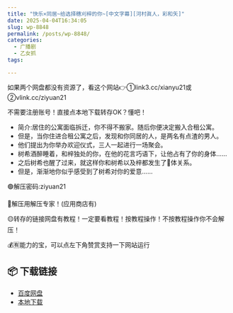 ```yaml
---
title: "快乐×同居~给选择穗刈梓的你~[中文字幕][河村眞人，彩和矢]"
date: 2025-04-04T16:34:05
slug: wp-8848
permalink: /posts/wp-8848/
categories:
  - 广播剧
  - 乙女抓
tags:

---
```


如果两个网盘都没有资源了，看这个网站👉①link3.cc/xianyu21或②vlink.cc/ziyuan21

不需要注册账号！直接点本地下载转存OK？懂吧！

*   简介:居住的公寓面临拆迁，你不得不搬家。随后你便决定搬入合租公寓。
*   但是，当你住进合租公寓之后，发现和你同居的人，是两名有点渣的男人。
*   他们提出为你举办欢迎仪式，三人一起进行一场聚会。
*   树希酒醉睡着，和梓独处的你，在他的花言巧语下，让他占有了你的身体……
*   之后树希也醒了过来，就这样你和树希以及梓都发生了🥩体关系。
*   但是，渐渐地你似乎感受到了树希对你的爱意……

🟢解压密码:ziyuan21

🔵解压用解压专家！(应用商店有)

🟡转存的链接网盘有教程！一定要看教程！按教程操作！不按教程操作你不会解压！

💰🈶能力的宝，可以点左下角赞赏支持一下网站运行

## 📦 下载链接
- [百度网盘](https://blziyuan21.com/pay-download/8848?key=686e090e1b&down_id=0)
- [本地下载](https://blziyuan21.com/pay-download/8848?key=686e090e1b&down_id=1)

